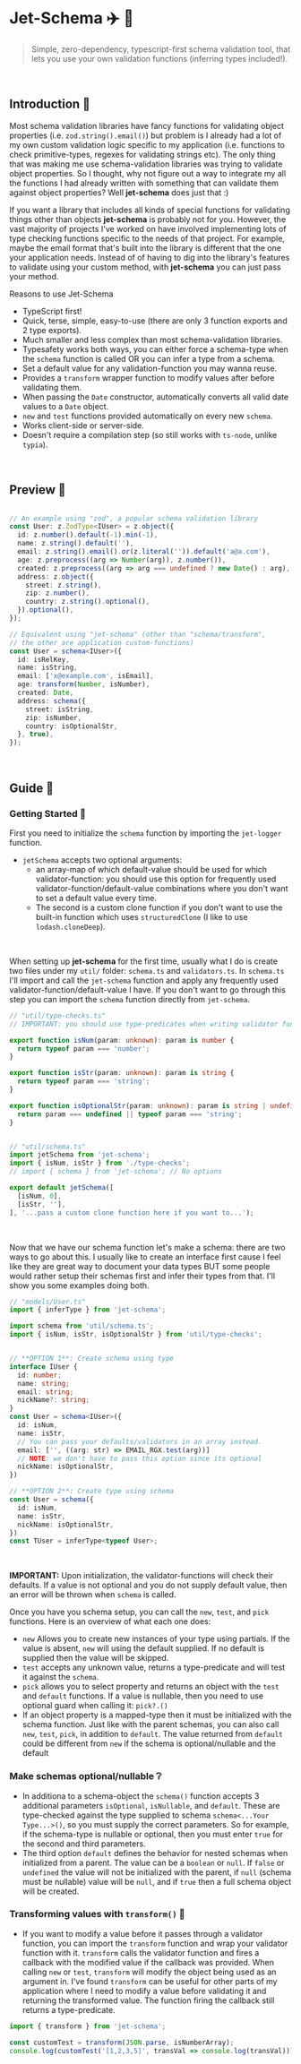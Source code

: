 # Jet-Schema ✈️ 📝
> Simple, zero-dependency, typescript-first schema validation tool, that lets you use your own validation functions (inferring types included!).
<br/>


## Introduction 🚀
Most schema validation libraries have fancy functions for validating object properties (i.e. `zod.string().email()`) but problem is I already had a lot of my own custom validation logic specific to my application (i.e. functions to check primitive-types, regexes for validating strings etc). The only thing that was making me use schema-validation libraries was trying to validate object properties. So I thought, why not figure out a way to integrate my all the functions I had already written with something that can validate them against object properties? Well **jet-schema** does just that :)
<br/>

If you want a library that includes all kinds of special functions for validating things other than objects **jet-schema** is probably not for you. However, the vast majority of projects I've worked on have involved implementing lots of type checking functions specific to the needs of that project. For example, maybe the email format that's built into the library is different that the one your application needs. Instead of of having to dig into the library's features to validate using your custom method, with **jet-schema** you can just pass your method.
<br/>

Reasons to use Jet-Schema
- TypeScript first!
- Quick, terse, simple, easy-to-use (there are only 3 function exports and 2 type exports).
- Much smaller and less complex than most schema-validation libraries.
- Typesafety works both ways, you can either force a schema-type when the `schema` function is called OR you can infer a type from a schema.
- Set a default value for any validation-function you may wanna reuse.
- Provides a `transform` wrapper function to modify values after before validating them.
- When passing the `Date` constructor, automatically converts all valid date values to a `Date` object.
- `new` and `test` functions provided automatically on every new `schema`.
- Works client-side or server-side.
- Doesn't require a compilation step (so still works with `ts-node`, unlike `typia`).
<br/>


## Preview 👀
```typescript

// An example using "zod", a popular schema validation library
const User: z.ZodType<IUser> = z.object({
  id: z.number().default(-1).min(-1),
  name: z.string().default(''),
  email: z.string().email().or(z.literal('')).default('a@a.com'),
  age: z.preprocess((arg => Number(arg)), z.number()),
  created: z.preprocess((arg => arg === undefined ? new Date() : arg), z.coerce.date()),
  address: z.object({ 
    street: z.string(),
    zip: z.number(),
    country: z.string().optional(),
  }).optional(),
});

// Equivalent using "jet-schema" (other than "schema/transform", 
// the other are application custom-functions)
const User = schema<IUser>({
  id: isRelKey,
  name: isString,
  email: ['x@example.com', isEmail],
  age: transform(Number, isNumber),
  created: Date,
  address: schema({
    street: isString,
    zip: isNumber,
    country: isOptionalStr,
  }, true),
});
```
<br/>


## Guide 📜

### Getting Started 🚦
First you need to initialize the `schema` function by importing the `jet-logger` function. 
- `jetSchema` accepts two optional arguments:
  - an array-map of which default-value should be used for which validator-function: you should use this option for frequently used validator-function/default-value combinations where you don't want to set a default value every time.
  - The second is a custom clone function if you don't want to use the built-in function which uses `structuredClone` (I like to use `lodash.cloneDeep`).
<br/>

When setting up **jet-schema** for the first time, usually what I do is create two files under my `util/` folder: `schema.ts` and `validators.ts`. In `schema.ts` I'll import and call the `jet-schema` function and apply any frequently used validator-function/default-value I have. If you don't want to go through this step you can import the `schema` function directly from `jet-schema`.
```typescript
// "util/type-checks.ts"
// IMPORTANT: you should use type-predicates when writing validator functions.

export function isNum(param: unknown): param is number {
  return typeof param === 'number';
}

export function isStr(param: unknown): param is string {
  return typeof param === 'string';
}

export function isOptionalStr(param: unknown): param is string | undefined {
  return param === undefined || typeof param === 'string';
}


// "util/schema.ts"
import jetSchema from 'jet-schema';
import { isNum, isStr } from './type-checks';
// import { schema } from 'jet-schema'; // No options

export default jetSchema([
  [isNum, 0],
  [isStr, ''],
], '...pass a custom clone function here if you want to...');
```
<br/>

Now that we have our schema function let's make a schema: there are two ways to go about this. I usually like to create an interface first cause I feel like they are great way to document your data types BUT some people would rather setup their schemas first and infer their types from that. I'll show you some examples doing both.
```typescript
// "models/User.ts"
import { inferType } from 'jet-schema';

import schema from 'util/schema.ts';
import { isNum, isStr, isOptionalStr } from 'util/type-checks';


// **OPTION 1**: Create schema using type
interface IUser {
  id: number;
  name: string;
  email: string;
  nickName?: string; 
}
const User = schema<IUser>({
  id: isNum,
  name: isStr,
  // You can pass your defaults/validators in an array instead.
  email: ['', ((arg: str) => EMAIL_RGX.test(arg))]
  // NOTE: we don't have to pass this option since its optional
  nickName: isOptionalStr,
})

// **OPTION 2**: Create type using schema
const User = schema({
  id: isNum,
  name: isStr,
  nickName: isOptionalStr,
})
const TUser = inferType<typeof User>;
```
<br/>

**IMPORTANT:** Upon initialization, the validator-functions will check their defaults. If a value is not optional and you do not supply default value, then an error will be thrown when `schema` is called.
<br/>

Once you have you schema setup, you can call the `new`, `test`, and `pick` functions. Here is an overview of what each one does:
- `new` Allows you to create new instances of your type using partials. If the value is absent, `new` will using the default supplied. If no default is supplied then the value will be skipped.
- `test` accepts any unknown value, returns a type-predicate and will test it against the `schema`.
- `pick` allows you to select property and returns an object with the `test` and `default` functions. If a value is nullable, then you need to use optional guard when calling it: `pick?.()`
- If an object property is a mapped-type then it must be initialized with the schema function. Just like with the parent schemas, you can also call `new`, `test`, `pick`, in addition to `default`. The value returned from `default` could be different from `new` if the schema is optional/nullable and the default 


### Make schemas optional/nullable ❔
- In additiona to a schema-object the `schema()` function accepts 3 additional parameters `isOptional`, `isNullable`, and `default`. These are type-checked against the type supplied to schema `schema<...Your Type...>()`, so you must supply the correct parameters. So for example, if the schema-type is nullable or optional, then you must enter `true` for the second and third parameters.
- The third option `default` defines the behavior for nested schemas when initialized from a parent. The value can be a `boolean` or `null`. If `false` or `undefined` the value will not be initialized with the parent, if `null` (schema must be nullable) value will be `null`, and if `true` then a full schema object will be created. 


### Transforming values with `transform()` 🤖
- If you want to modify a value before it passes through a validator function, you can import the `transform` function and wrap your validator function with it. `transform` calls the validator function and fires a callback with the modified value if the callback was provided. When calling `new` or `test`, `transform` will modify the object being used as an argument in. I've found `transform` can be useful for other parts of my application where I need to modify a value before validating it and returning the transformed value. The function firing the callback still returns a type-predicate.
```typescript
import { transform } from 'jet-schema';

const customTest = transform(JSON.parse, isNumberArray);
console.log(customTest('[1,2,3,5]', transVal => console.log(transVal)));
```
